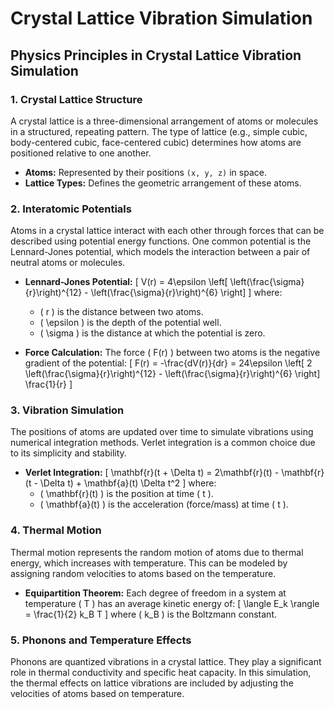 # Crystal Lattice Vibration Simulation

## Physics Principles in Crystal Lattice Vibration Simulation

### 1. Crystal Lattice Structure
A crystal lattice is a three-dimensional arrangement of atoms or molecules in a structured, repeating pattern. The type of lattice (e.g., simple cubic, body-centered cubic, face-centered cubic) determines how atoms are positioned relative to one another.

- **Atoms:** Represented by their positions `(x, y, z)` in space.
- **Lattice Types:** Defines the geometric arrangement of these atoms.

### 2. Interatomic Potentials
Atoms in a crystal lattice interact with each other through forces that can be described using potential energy functions. One common potential is the Lennard-Jones potential, which models the interaction between a pair of neutral atoms or molecules.

- **Lennard-Jones Potential:**
  \[
  V(r) = 4\epsilon \left[ \left(\frac{\sigma}{r}\right)^{12} - \left(\frac{\sigma}{r}\right)^{6} \right]
  \]
  where:
  - \( r \) is the distance between two atoms.
  - \( \epsilon \) is the depth of the potential well.
  - \( \sigma \) is the distance at which the potential is zero.

- **Force Calculation:**
  The force \( F(r) \) between two atoms is the negative gradient of the potential:
  \[
  F(r) = -\frac{dV(r)}{dr} = 24\epsilon \left[ 2 \left(\frac{\sigma}{r}\right)^{12} - \left(\frac{\sigma}{r}\right)^{6} \right] \frac{1}{r}
  \]

### 3. Vibration Simulation
The positions of atoms are updated over time to simulate vibrations using numerical integration methods. Verlet integration is a common choice due to its simplicity and stability.

- **Verlet Integration:**
  \[
  \mathbf{r}(t + \Delta t) = 2\mathbf{r}(t) - \mathbf{r}(t - \Delta t) + \mathbf{a}(t) \Delta t^2
  \]
  where:
  - \( \mathbf{r}(t) \) is the position at time \( t \).
  - \( \mathbf{a}(t) \) is the acceleration (force/mass) at time \( t \).

### 4. Thermal Motion
Thermal motion represents the random motion of atoms due to thermal energy, which increases with temperature. This can be modeled by assigning random velocities to atoms based on the temperature.

- **Equipartition Theorem:**
  Each degree of freedom in a system at temperature \( T \) has an average kinetic energy of:
  \[
  \langle E_k \rangle = \frac{1}{2} k_B T
  \]
  where \( k_B \) is the Boltzmann constant.

### 5. Phonons and Temperature Effects
Phonons are quantized vibrations in a crystal lattice. They play a significant role in thermal conductivity and specific heat capacity. In this simulation, the thermal effects on lattice vibrations are included by adjusting the velocities of atoms based on temperature.
